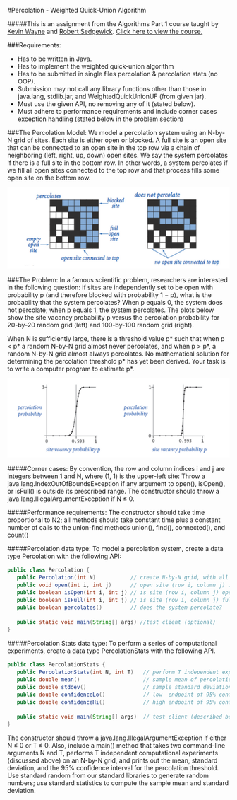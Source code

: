 #Percolation - Weighted Quick-Union Algorithm

#####This is an assignment from the Algorithms Part 1 course taught by [Kevin Wayne](https://www.coursera.org/instructor/~204) and [Robert Sedgewick](https://www.coursera.org/instructor/~211). [Click here to view the course.](https://www.coursera.org/course/algs4partI) 

###Requirements:
- Has to be written in Java.
- Has to implement the weighted quick-union algorithm
- Has to be submitted in single files percolation & percolation stats (no OOP).
- Submission may not call any library functions other than those in java.lang, stdlib.jar, and WeightedQuickUnionUF (from given jar).
- Must use the given API, no removing any of it (stated below).
- Must adhere to performance requirements and include corner cases exception handling (stated below in the problem section)

###The Percolation Model:
We model a percolation system using an N-by-N grid of sites. Each site is either open or blocked. A full site is an open site that can be connected to an open site in the top row via a chain of neighboring (left, right, up, down) open sites. We say the system percolates if there is a full site in the bottom row. In other words, a system percolates if we fill all open sites connected to the top row and that process fills some open site on the bottom row.

![screenshot](images/PercolationExample.png)

###The Problem:
In a famous scientific problem, researchers are interested in the following question: if sites are independently set to be open with probability p (and therefore blocked with probability 1 − p), what is the probability that the system percolates? When p equals 0, the system does not percolate; when p equals 1, the system percolates. The plots below show the site vacancy probability p versus the percolation probability for 20-by-20 random grid (left) and 100-by-100 random grid (right).

When N is sufficiently large, there is a threshold value p* such that when p < p* a random N-by-N grid almost never percolates, and when p > p*, a random N-by-N grid almost always percolates. No mathematical solution for determining the percolation threshold p* has yet been derived. Your task is to write a computer program to estimate p*.

![screenshot](images/PercolationGraph.png)

#####Corner cases:
By convention, the row and column indices i and j are integers between 1 and N, where (1, 1) is the upper-left site: Throw a java.lang.IndexOutOfBoundsException if any argument to open(), isOpen(), or isFull() is outside its prescribed range. The constructor should throw a java.lang.IllegalArgumentException if N ≤ 0.

#####Performance requirements:
The constructor should take time proportional to N2; all methods should take constant time plus a constant number of calls to the union-find methods union(), find(), connected(), and count()

#####Percolation data type:
To model a percolation system, create a data type Percolation with the following API:
```java
public class Percolation {
   public Percolation(int N)           // create N-by-N grid, with all sites blocked
   public void open(int i, int j)      // open site (row i, column j) if it is not open already
   public boolean isOpen(int i, int j) // is site (row i, column j) open?
   public boolean isFull(int i, int j) // is site (row i, column j) full?
   public boolean percolates()         // does the system percolate?

   public static void main(String[] args) //test client (optional)
}
```
#####Percolation Stats data type:
To perform a series of computational experiments, create a data type PercolationStats with the following API.

```java
public class PercolationStats {
   public PercolationStats(int N, int T)   // perform T independent experiments on an N-by-N grid
   public double mean()                    // sample mean of percolation threshold
   public double stddev()                  // sample standard deviation of percolation threshold
   public double confidenceLo()            // low  endpoint of 95% confidence interval
   public double confidenceHi()            // high endpoint of 95% confidence interval

   public static void main(String[] args)  // test client (described below)
}
```
The constructor should throw a java.lang.IllegalArgumentException if either N ≤ 0 or T ≤ 0.
Also, include a main() method that takes two command-line arguments N and T, performs T independent computational experiments (discussed above) on an N-by-N grid, and prints out the mean, standard deviation, and the 95% confidence interval for the percolation threshold. Use standard random from our standard libraries to generate random numbers; use standard statistics to compute the sample mean and standard deviation.
